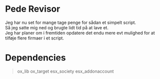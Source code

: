 # Pede Revisor
<p>Jeg har nu set for mange tage penge for sådan et simpelt script.<br> 
  Så jeg satte mig ned og brugte lidt tid på at lave et. <br>
  Jeg har planer om i fremtiden opdatere det endu mere evt mulighed for at tilføje flere firmaer i et script.</p>

# Dependencies 
> ox_lib
> ox_target
> esx_society
> esx_addonaccount
